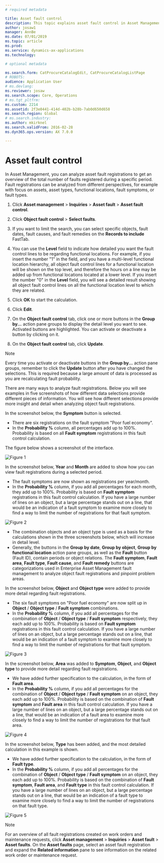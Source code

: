 ```yaml
---
# required metadata

title: Asset fault control
description: This topic explains asset fault control in Asset Management.
author: josaw1
manager: AnnBe
ms.date: 07/01/2019
ms.topic: article
ms.prod: 
ms.service: dynamics-ax-applications
ms.technology: 

# optional metadata

ms.search.form: CatProcureCatalogEdit, CatProcureCatalogListPage
# ROBOTS: 
audience: Application User
# ms.devlang: 
ms.reviewer: josaw
ms.search.scope: Core, Operations
# ms.tgt_pltfrm: 
ms.custom: 2214
ms.assetid: 2f3e0441-414d-402b-b28b-7ab0d650d658
ms.search.region: Global
# ms.search.industry: 
ms.author: mkirknel
ms.search.validFrom: 2016-02-28
ms.dyn365.ops.version: AX 7.0.0

---
```


# Asset fault control

In Asset Management, you can analyze asset fault registrations to get an overview of the total number of faults registered during a specific period. Fault registrations can be analyzed from different perspectives, for example with focus on assets, asset types, functional locations, fault symptoms, or fault types.

1. Click **Asset management** > **Inquiries** > **Asset fault** > **Asset fault control**.

2. Click **Object fault control** > **Select faults**.

3. If you want to limit the search, you can select specific objects, fault dates, fault causes, and fault remedies on the **Records to include** FastTab.

4. You can use the **Level** field to indicate how detailed you want the fault control lines to be regarding functional locations. For example, if you insert the number "1" in the field, and you have a multi-level functional location hierarchy, all object fault control lines for a functional location will be shown on the top level, and therefore the hours on a line may be added up from functional locations located at a lower level. If you insert the number "0" in the **Level** field, you will see a detailed result showing all object fault control lines on all the functional location level to which they are related.

5. Click **OK** to start the calculation.

6. Click **Edit**.

7. On the **Object fault control** tab, click one or more buttons in the **Group by...** action pane groups to display the detail level you want to see. Activated buttons are highlighted. You can activate or deactivate a button by clicking on it.

8. On the **Object fault control** tab, click **Update**.

>[!NOTE]
>Every time you activate or deactivate buttons in the **Group by...** action pane groups, remember to click the **Update** button after you have changed the selections. This is required because a large amount of data is processed as you are recalculating fault probability.

There are many ways to analyze fault registrations. Below you will see examples in five screenshots of how different data selections provide different pieces of information. You will see how different selections provide more insight and detail when analyzing object fault registrations.

In the screenshot below, the **Symptom** button is selected.

- There are six registrations on the fault symptom "Poor fuel economy".  
- In the **Probability %** column, all percentages add up to 100%. Probability is based on all **Fault symptom** registrations in this fault control calculation.

The figure below shows a screenshot of the interface.

![Figure 1](media/10-controlling-and-reporting.png)

In the screenshot below, **Year** and **Month** are added to show how you can view fault registrations during a selected period.

- The fault symptoms are now shown as registrations per year/month.  
- In the **Probability %** column, if you add all percentages for each month, they add up to 100%. Probability is based on **Fault symptom** registrations in this fault control calculation. If you have a large number of lines on an object, but a large percentage stands out on a line, that would be an indication of a fault symptom to examine more closely to find a way to limit the number of registrations for that fault symptom.

![Figure 2](media/11-controlling-and-reporting.png)

- The combination objects and an object type is used as a basis for the calculations shown in the three screenshots below, which will increase in detail level.  
- Generally, the buttons in the **Group by date**, **Group by object**, **Group by functional location** action pane groups, as well as the **Fault** button (Fault ID), contain periods or object relations. The **Fault symptom**, **Fault area**, **Fault type**, **Fault cause**, and **Fault remedy** buttons are categorizations used in Enterprise Asset Management fault management to analyze object fault registrations and pinpoint problem areas.  

In the screenshot below, **Object** and **Object type** were added to provide more detail regarding fault registrations.

- The six fault symptoms on "Poor fuel economy" are now split up in **Object** / **Object type** / **Fault symptom** combinations.  
- In the **Probability %** column, if you add all percentages for the combination of **Object** / **Object type** / **Fault symptom** respectively, they each add up to 100%. Probability is based on **Fault symptom** registrations in this fault control calculation. If you have a large number of lines on an object, but a large percentage stands out on a line, that would be an indication of a fault symptom to examine more closely to find a way to limit the number of registrations for that fault symptom.

![Figure 3](media/12-controlling-and-reporting.png)

In the screenshot below, **Area** was added to **Symptom**, **Object**, and **Object type** to provide more detail regarding fault registrations.

- We have added further specification to the calculation, in the form of **Fault area**.  
- In the **Probability %** column, if you add all percentages for the combination of **Object** / **Object type** / **Fault symptom** on an object, they each add up to 100%. Probability is based on the combination of **Fault symptom** and **Fault area** in this fault control calculation. If you have a large number of lines on an object, but a large percentage stands out on a line, that would be an indication of a fault area to examine more closely to find a way to limit the number of registrations for that fault area.  

![Figure 4](media/13-controlling-and-reporting.png)

In the screenshot below, **Type** has been added, and the most detailed calculation in this example is shown.

- We have added further specification to the calculation, in the form of **Fault type**.  
- In the **Probability %** column, if you add all percentages for the combination of **Object** / **Object type** / **Fault symptom** on an object, they each add up to 100%. Probability is based on the combination of **Fault symptom**, **Fault area**, and **Fault type** in this fault control calculation. If you have a large number of lines on an object, but a large percentage stands out on a line, that would be an indication of a fault type to examine more closely to find a way to limit the number of registrations on that fault type.

![Figure 5](media/14-controlling-and-reporting.png)


>[!NOTE]
>For an overview of all fault registrations created on work orders and maintenance requests, click **Asset management** > **Inquiries** > **Asset fault** > **Asset faults**. On the **Asset faults** page, select an asset fault registration and expand the **Related information** pane to see information on the related work order or maintenance request.

